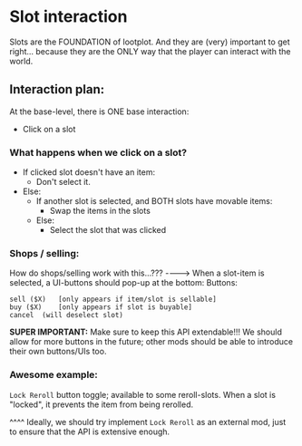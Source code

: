 

# Slot interaction
Slots are the FOUNDATION of lootplot.
And they are (very) important to get right... 
because they are the ONLY way that the player can interact with the world.


## Interaction plan:
At the base-level, there is ONE base interaction:
- Click on a slot

### What happens when we click on a slot?
- If clicked slot doesn't have an item: 
    - Don't select it.
- Else:
    - If another slot is selected, and BOTH slots have movable items:
        - Swap the items in the slots
    - Else: 
        - Select the slot that was clicked



### Shops / selling:
How do shops/selling work with this...???
---->
When a slot-item is selected, a UI-buttons should pop-up at the bottom:
Buttons:
```
sell ($X)   [only appears if item/slot is sellable]
buy ($X)    [only appears if slot is buyable]
cancel  (will deselect slot)
```
**SUPER IMPORTANT:**
Make sure to keep this API extendable!!!
We should allow for more buttons in the future;
other mods should be able to introduce their own buttons/UIs too.

### Awesome example:
`Lock Reroll` button toggle; available to some reroll-slots.
When a slot is "locked", it prevents the item from being rerolled.

^^^^ Ideally, we should try implement `Lock Reroll` as an external mod,
just to ensure that the API is extensive enough.



